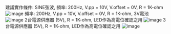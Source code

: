 建議實作條件: SINE弦波, 頻率: 200Hz, V.pp = 10V, V.offset = 0V, R = 1K-ohm
![image](https://github.com/henry87666/EC2024b/assets/162283833/2da638e9-1053-4685-b3be-883eab235716)
頻率: 200Hz, V.pp = 10V, V.offset = 0V, R = 1K-ohm, 3V電池
![image](https://github.com/henry87666/EC2024b/assets/162283833/87c8cf89-4408-464e-a50c-a71da0a9abcb)
2台電源供應器 (5V), R = 1K-ohm, LED作為高電位確認之用
![image](https://github.com/henry87666/EC2024b/assets/162283833/c2818d45-1582-4591-82b8-75251bf1d263)
3台電源供應器 (5V), R = 1K-ohm, LED作為高電位確認之用
![image](https://github.com/henry87666/EC2024b/assets/162283833/a89c2bfd-e568-4263-9766-d51a1bc095e9)
